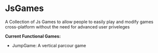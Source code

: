 # JsGames
A Collection of Js Games to allow people to easily play and modify games cross-platform without the need for advanced user priveleges 

<b>Current Functional Games:</b>
- JumpGame: A vertical parcour game  
